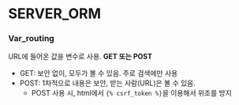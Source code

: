 # SERVER_ORM



### Var_routing
URL에 들어온 값을 변수로 사용. **GET 또는 POST**
- GET: 보안 없이, 모두가 볼 수 있음. 주로 검색에만 사용
- POST: 1차적으로 내용은 보안, 받는 사람(URL)은 볼 수 있음.
  - POST 사용 시, html에서 `{% csrf_token %}`을 이용해서 위조를 방지